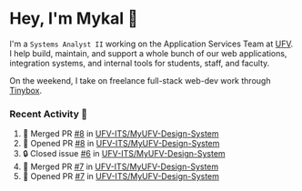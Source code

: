 # Hey, I'm Mykal 👋

I'm a `Systems Analyst II` working on the Application Services Team at [UFV](https://ufv.ca). 
I help build, maintain, and support a whole bunch of our web applications, integration systems, and internal tools for students, staff, and faculty.

On the weekend, I take on freelance full-stack web-dev work through [Tinybox](https://tinybox.dev).

### Recent Activity 🚀

<!--START_SECTION:activity-->
1. 🎉 Merged PR [#8](https://github.com/UFV-ITS/MyUFV-Design-System/pull/8) in [UFV-ITS/MyUFV-Design-System](https://github.com/UFV-ITS/MyUFV-Design-System)
2. 💪 Opened PR [#8](https://github.com/UFV-ITS/MyUFV-Design-System/pull/8) in [UFV-ITS/MyUFV-Design-System](https://github.com/UFV-ITS/MyUFV-Design-System)
3. 🔒 Closed issue [#6](https://github.com/UFV-ITS/MyUFV-Design-System/issues/6) in [UFV-ITS/MyUFV-Design-System](https://github.com/UFV-ITS/MyUFV-Design-System)
4. 🎉 Merged PR [#7](https://github.com/UFV-ITS/MyUFV-Design-System/pull/7) in [UFV-ITS/MyUFV-Design-System](https://github.com/UFV-ITS/MyUFV-Design-System)
5. 💪 Opened PR [#7](https://github.com/UFV-ITS/MyUFV-Design-System/pull/7) in [UFV-ITS/MyUFV-Design-System](https://github.com/UFV-ITS/MyUFV-Design-System)
<!--END_SECTION:activity-->
